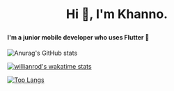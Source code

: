 # <p align="center">Hi :wave:, I'm Khanno.</align>

#### I'm a junior mobile developer who uses Flutter :iphone:

![Anurag's GitHub stats](https://github-readme-stats.vercel.app/api?username=Khanno&count_private=true&theme=highcontrast)

[![willianrod's wakatime stats](https://github-readme-stats.vercel.app/api/wakatime?username=Khanno)](https://github.com/Khanno/github-readme-stats)

[![Top Langs](https://github-readme-stats.vercel.app/api/top-langs/?username=khanno&layout=compact&langs_count=2)](https://github.com/khanno/github-readme-stats)



